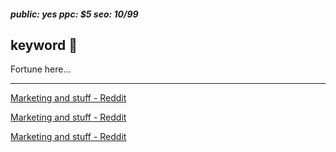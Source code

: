 ##### public: yes ppc: $5 seo: 10/99

## keyword 🏧


Fortune here...


----------

[Marketing and stuff - Reddit](http://www.reddit.com/r/marketing/)

[Marketing and stuff - Reddit](http://www.reddit.com/r/marketing/)

[Marketing and stuff - Reddit](http://www.reddit.com/r/marketing/)
